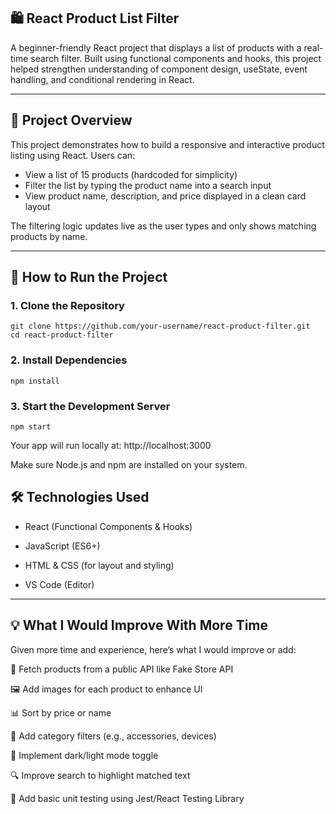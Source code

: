 ## 🛍 React Product List Filter

A beginner-friendly React project that displays a list of products with a real-time search filter. Built using functional components and hooks, this project helped strengthen understanding of component design, useState, event handling, and conditional rendering in React.

---

## 📌 Project Overview

This project demonstrates how to build a responsive and interactive product listing using React. Users can:
- View a list of 15 products (hardcoded for simplicity)
- Filter the list by typing the product name into a search input
- View product name, description, and price displayed in a clean card layout

The filtering logic updates live as the user types and only shows matching products by name.

---
##  🚀 How to Run the Project

### 1. Clone the Repository

    git clone https://github.com/your-username/react-product-filter.git
    cd react-product-filter

### 2. Install Dependencies

    npm install

### 3. Start the Development Server

    npm start

Your app will run locally at:
http://localhost:3000

Make sure Node.js and npm are installed on your system.


## 🛠 Technologies Used

- React (Functional Components & Hooks)

- JavaScript (ES6+)

- HTML & CSS (for layout and styling)

- VS Code (Editor)

---
## 💡 What I Would Improve With More Time

Given more time and experience, here’s what I would improve or add:

🔄 Fetch products from a public API like Fake Store API

🖼 Add images for each product to enhance UI

📊 Sort by price or name

🎯 Add category filters (e.g., accessories, devices)

🌙 Implement dark/light mode toggle

🔍 Improve search to highlight matched text

🧪 Add basic unit testing using Jest/React Testing Library

